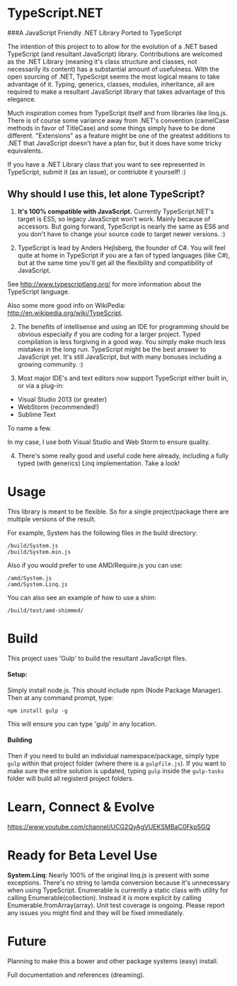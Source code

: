 TypeScript.NET
==============

###A JavaScript Friendly .NET Library Ported to TypeScript

The intention of this project to to allow for the evolution of a .NET based TypeScript (and resultant JavaScript) library.
Contributions are welcomed as the .NET Library (meaning it's class structure and classes, not necessarily its content) has a substantial amount of usefulness.  With the open sourcing of .NET, TypeScript seems the most logical means to take advantage of it.  Typing, generics, classes, modules, inheritance, all are required to make a resultant JavaScript library that takes advantage of this elegance.

Much inspiration comes from TypeScript itself and from libraries like linq.js.
There is of course some variance away from .NET's convention (camelCase methods in favor of TitleCase) and some things simply have to be done different.  "Extensions" as a feature might be one of the greatest additions to .NET that JavaScript doesn't have a plan for, but it does have some tricky equivalents.

If you have a .NET Library class that you want to see represented in TypeScript, submit it (as an issue), or contriubte it yourself! :)

## Why should I use this, let alone TypeScript?
1) **It's 100% compatible with JavaScript.**  Currently TypeScript.NET's target is ES5, so legacy JavaScript won't work. Mainly because of accessors.  But going forward, TypeScript is nearly the same as ES6 and you don't have to change your source code to target newer versions. :) 

2) TypeScript is lead by Anders Hejlsberg, the founder of C#.  You will feel quite at home in TypeScript if you are a fan of typed languages (like C#), but at the same time you'll get all the flexibility and compatibility of JavaScript.

See http://www.typescriptlang.org/ for more information about the TypeScript language.

Also some more good info on WikiPedia: http://en.wikipedia.org/wiki/TypeScript.

2) The benefits of intellisense and using an IDE for programming should be obvious especially if you are coding for a larger project.  Typed compilation is less forgiving in a good way.  You simply make much less mistakes in the long run.  TypeScript might be the best answer to JavaScript yet.  It's still JavaScript, but with many bonuses including a growing community. :)

3) Most major IDE's and text editors now support TypeScript either built in, or via a plug-in:
* Visual Studio 2013 (or greater)
* WebStorm (recommended!)
* Sublime Text

To name a few.

In my case, I use both Visual Studio and Web Storm to ensure quality.  

4) There's some really good and useful code here already, including a fully typed (with generics) Linq implementation.  Take a look!

# Usage
This library is meant to be flexible. So for a single project/package there are multiple versions of the result.

For example, System has the following files in the build directory:
```
/build/System.js
/build/System.min.js
```

Also if you would prefer to use AMD/Require.js you can use:
```
/amd/System.js
/amd/System.Linq.js
```

You can also see an example of how to use a shim:
```
/build/test/amd-shimmed/
```

# Build
This project uses 'Gulp' to build the resultant JavaScript files.

#### Setup:
Simply install node.js.  This should include npm (Node Package Manager).
Then at any command prompt, type:
```
npm install gulp -g
```
This will ensure you can type 'gulp' in any location.
#### Building
Then if you need to build an individual namespace/package, simply type ```gulp``` within that project folder (where there is a ```gulpfile.js```).
If you want to make sure the entire solution is updated, typing ```gulp``` inside the ```gulp-tasks``` folder will build all registerd project folders.


# Learn, Connect & Evolve
https://www.youtube.com/channel/UCG2QyAgVUEKSMBaC0Fkp5GQ

# Ready for Beta Level Use
**System.Linq**: Nearly 100% of the original linq.js is present with some exceptions.  There's no string to lamda conversion because it's unnecessary when using TypeScript.  Enumerable is currently a static class with utility for calling Enumerable(collection).  Instead it is more explicit by calling Enumerable.fromArray(array).  Unit test coverage is ongoing.  Please report any issues you might find and they will be fixed immediately.

# Future
Planning to make this a bower and other package systems (easy) install.

Full documentation and references (dreaming).

